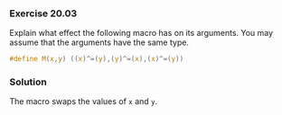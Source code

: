 ### Exercise 20.03

Explain what effect the following macro has on its arguments. You may assume
that the arguments have the same type.

```c
#define M(x,y) ((x)^=(y),(y)^=(x),(x)^=(y))
```

### Solution

The macro swaps the values of `x` and `y`.
